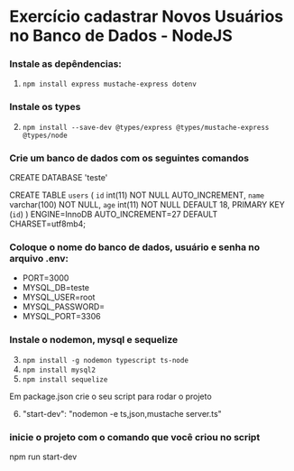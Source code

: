 # Exercício cadastrar Novos Usuários no Banco de Dados - NodeJS

### Instale as depêndencias:
1. `npm install express mustache-express dotenv`


### Instale os types
2. `npm install --save-dev @types/express @types/mustache-express @types/node`


### Crie um banco de dados com os seguintes comandos
CREATE DATABASE 'teste'

CREATE TABLE `users` (
  `id` int(11) NOT NULL AUTO_INCREMENT,
  `name` varchar(100) NOT NULL,
  `age` int(11) NOT NULL DEFAULT 18,
  PRIMARY KEY (`id`)
) ENGINE=InnoDB AUTO_INCREMENT=27 DEFAULT CHARSET=utf8mb4;

### Coloque o nome do banco de dados, usuário e senha no arquivo .env:
- PORT=3000
- MYSQL_DB=teste
- MYSQL_USER=root
- MYSQL_PASSWORD=
- MYSQL_PORT=3306


### Instale o nodemon, mysql e sequelize

3. `npm install -g nodemon typescript ts-node`
4. `npm install mysql2`
5. `npm install sequelize`

Em package.json crie o seu script para rodar o projeto

6. "start-dev": "nodemon -e ts,json,mustache server.ts"

### inicie o projeto com o comando que você criou no script 

npm run start-dev

